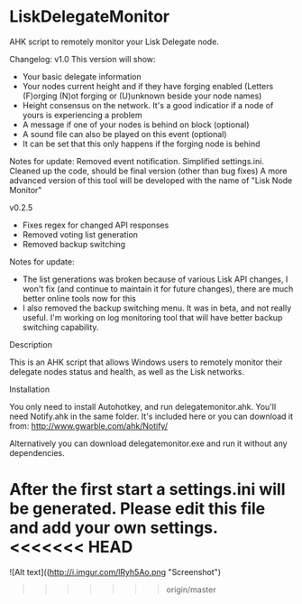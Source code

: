 # LiskDelegateMonitor
AHK script to remotely monitor your Lisk Delegate node.

Changelog:
v1.0
This version will show:

- Your basic delegate information
- Your nodes current height and if they have forging enabled (Letters (F)orging (N)ot forging or (U)unknown beside your node names)
- Height consensus on the network. It's a good indicatior if a node of yours is experiencing a problem
- A message if one of your nodes is behind on block (optional)
- A sound file can also be played on this event (optional)
- It can be set that this only happens if the forging node is behind


Notes for update:
Removed event notification.
Simplified settings.ini.
Cleaned up the code, should be final version (other than bug fixes)
A more advanced version of this tool will be developed with the name of "Lisk Node Monitor"

v0.2.5
 - Fixes regex for changed API responses
 - Removed voting list generation
 - Removed backup switching
 
Notes for update:
- The list generations was broken because of various Lisk API changes, I won't fix (and continue to maintain it for future   changes), there are much better online tools now for this
- I also removed the backup switching menu. It was in beta, and not really useful. I'm working on log monitoring tool that will have better backup switching capability.

Description

This is an AHK script that allows Windows users to remotely monitor their delegate nodes status and health, as well as the Lisk networks.

Installation

You only need to install Autohotkey, and run delegatemonitor.ahk.
You'll need Notify.ahk in the same folder. It's included here or you can download it from: http://www.gwarble.com/ahk/Notify/

Alternatively you can download delegatemonitor.exe and run it without any dependencies.

After the first start a settings.ini will be generated. Please edit this file and add your own settings.
<<<<<<< HEAD
=======

![Alt text]((http://i.imgur.com/lRyh5Ao.png "Screenshot")
>>>>>>> origin/master
